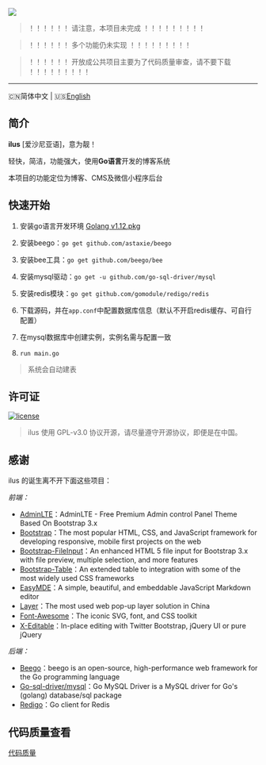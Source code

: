 ![](http://image.igerm.cn/img/20190325095035.png)

> ！！！！！！  请注意，本项目未完成  ！！！！！！！！！

> ！！！！！！    多个功能仍未实现  ！！！！！！！！！

> ！！！！！！    开放成公共项目主要为了代码质量审查，请不要下载  ！！！！！！！！！

------------------------------
🇨🇳简体中文 | 🇺🇸[English](README-en_US.md)

## 简介

**ilus** [爱沙尼亚语]，意为靓！

轻快，简洁，功能强大，使用**Go语言**开发的博客系统

本项目的功能定位为博客、CMS及微信小程序后台


## 快速开始

1. 安装go语言开发环境 [Golang v1.12.pkg](https://dl.google.com/go/go1.12.darwin-amd64.pkg)

2. 安装beego：`go get github.com/astaxie/beego`

3. 安装bee工具：`go get github.com/beego/bee`

4. 安装mysql驱动：`go get -u github.com/go-sql-driver/mysql`

5. 安装redis模块：`go get github.com/gomodule/redigo/redis`

6. 下载源码，并在`app.conf`中配置数据库信息（默认不开启redis缓存、可自行配置）

7. 在mysql数据库中创建实例，实例名需与配置一致

8. `run main.go`

> 系统会自动建表

## 许可证

[![license](https://img.shields.io/github/license/ruibaby/halo.svg?style=flat-square)](https://github.com/ruibaby/halo/blob/master/LICENSE)

> ilus 使用 GPL-v3.0 协议开源，请尽量遵守开源协议，即便是在中国。

## 感谢

ilus 的诞生离不开下面这些项目：

*前端：*

- [AdminLTE](https://github.com/ColorlibHQ/AdminLTE)：AdminLTE - Free Premium Admin control Panel Theme Based On Bootstrap 3.x
- [Bootstrap](https://github.com/twbs/bootstrap)：The most popular HTML, CSS, and JavaScript framework for developing responsive, mobile first projects on the web
- [Bootstrap-FileInput](https://github.com/kartik-v/bootstrap-fileinput)：An enhanced HTML 5 file input for Bootstrap 3.x with file preview, multiple selection, and more features
- [Bootstrap-Table](https://github.com/wenzhixin/bootstrap-table)：An extended table to integration with some of the most widely used CSS frameworks
- [EasyMDE](https://github.com/Ionaru/easy-markdown-editor)：A simple, beautiful, and embeddable JavaScript Markdown editor
- [Layer](https://github.com/sentsin/layer)：The most used web pop-up layer solution in China 
- [Font-Awesome](https://github.com/FortAwesome/Font-Awesome)：The iconic SVG, font, and CSS toolkit
- [X-Editable](https://github.com/vitalets/x-editable)：In-place editing with Twitter Bootstrap, jQuery UI or pure jQuery


*后端：*

- [Beego](https://github.com/astaxie/beego)：beego is an open-source, high-performance web framework for the Go programming language 
- [Go-sql-driver/mysql](https://github.com/go-sql-driver/mysql)：Go MySQL Driver is a MySQL driver for Go's (golang) database/sql package
- [Redigo](https://github.com/gomodule/redigo)：Go client for Redis




## 代码质量查看
[代码质量](https://goreportcard.com/report/github.com/wellmoonloft/ilus)

